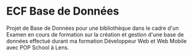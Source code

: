 # ECF Base de Données

Projet de Base de Données pour une bibliothèque dans le cadre d'un Examen en cours de formation sur la création et gestion d'une base de données effectué durant ma formation Développeur Web et Web Mobile avec POP School à Lens.